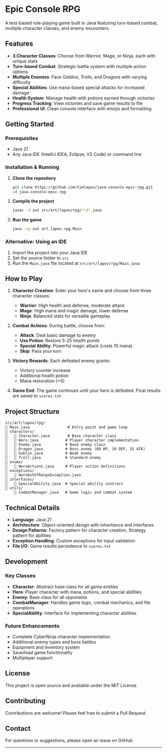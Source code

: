 # Epic Console RPG

A text-based role-playing game built in Java featuring turn-based combat, multiple character classes, and enemy encounters.

## Features

- **3 Character Classes**: Choose from Warrior, Mage, or Ninja, each with unique stats
- **Turn-based Combat**: Strategic battle system with multiple action options
- **Multiple Enemies**: Face Goblins, Trolls, and Dragons with varying difficulty
- **Special Abilities**: Use mana-based special attacks for increased damage
- **Health System**: Manage health with potions earned through victories
- **Progress Tracking**: View victories and save game results to file
- **Professional UI**: Clean console interface with emojis and formatting

## Getting Started

### Prerequisites

- Java 21
- Any Java IDE (IntelliJ IDEA, Eclipse, VS Code) or command line

### Installation & Running

1. **Clone the repository**
   ```bash
   git clone https://github.com/timlapov/java-console-epic-rpg.git
   cd java-console-epic-rpg
   ```

2. **Compile the project**
   ```bash
   javac -d out src/art/lapov/rpg/**/*.java
   ```

3. **Run the game**
   ```bash
   java -cp out art.lapov.rpg.Main
   ```

### Alternative: Using an IDE

1. Import the project into your Java IDE
2. Set the source folder to `src`
3. Run the `Main.java` file located at `src/art/lapov/rpg/Main.java`

## How to Play

1. **Character Creation**: Enter your hero's name and choose from three character classes:
   - **Warrior**: High health and defense, moderate attack
   - **Mage**: High mana and magic damage, lower defense
   - **Ninja**: Balanced stats for versatile gameplay

2. **Combat Actions**: During battle, choose from:
   - **Attack**: Deal basic damage to enemy
   - **Use Potion**: Restore 5-25 health points
   - **Special Ability**: Powerful magic attack (costs 10 mana)
   - **Skip**: Pass your turn

3. **Victory Rewards**: Each defeated enemy grants:
   - Victory counter increase
   - Additional health potion
   - Mana restoration (+5)

4. **Game End**: The game continues until your hero is defeated. Final results are saved to `scores.txt`

## Project Structure

```
src/art/lapov/rpg/
   Main.java                 # Entry point and game loop
   characters/
      Character.java        # Base character class
      Hero.java            # Player character implementation
      Enemy.java           # Base enemy class
      Dragon.java          # Boss enemy (60 HP, 10 DEF, 25 ATK)
      Goblin.java          # Weak enemy
      Troll.java           # Standard enemy
   enums/
      HeroActions.java     # Player action definitions
   exceptions/
      HeroOutOfRangeException.java
   interfaces/
      SpecialAbility.java  # Special ability contract
   utils/
       CombatManager.java   # Game logic and combat system
```

## Technical Details

- **Language**: Java 21
- **Architecture**: Object-oriented design with inheritance and interfaces
- **Design Patterns**: Factory pattern for character creation, Strategy pattern for abilities
- **Exception Handling**: Custom exceptions for input validation
- **File I/O**: Game results persistence to `scores.txt`

## Development

### Key Classes

- **Character**: Abstract base class for all game entities
- **Hero**: Player character with mana, potions, and special abilities
- **Enemy**: Base class for all opponents
- **CombatManager**: Handles game logic, combat mechanics, and file operations
- **SpecialAbility**: Interface for implementing character abilities

### Future Enhancements

- Complete CyberNinja character implementation
- Additional enemy types and boss battles
- Equipment and inventory system
- Save/load game functionality
- Multiplayer support

## License

This project is open source and available under the MIT License.

## Contributing

Contributions are welcome! Please feel free to submit a Pull Request.

## Contact

For questions or suggestions, please open an issue on GitHub.

---